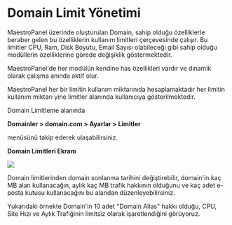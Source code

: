 # Domain Limit Yönetimi

MaestroPanel üzerinde oluşturulan Domain, sahip olduğu özelliklerle beraber gelen bu özelliklerin kullanım limitleri çerçevesinde çalışır. Bu limitler CPU, Ram, Disk Boyutu, Email Sayısı olabileceği gibi sahip olduğu modüllerin özelliklerine görede değişiklik göstermektedir.

MaestroPanel'de her modülün kendine has özellikleri vardır ve dinamik olarak çalışma anında aktif olur. 

MaestroPanel her bir limitin kullanım miktarınıda hesaplamaktadır her limitin kullanım miktarı yine limitler alanında kullanıcıya gösterilmektedir.

Domain Limitleme alanında

**Domainler > domain.com > Ayarlar > Limitler**

menüsünü takip ederek ulaşabilirsiniz.

**Domain Limitleri Ekranı**

![](https://lh5.googleusercontent.com/CFJAL-EW1ULzoeDnoOgbW68QFUHD62QjnRYEEejjnWfZup_hz_haKXJ1c0EvlCAYabmYUCWQzI0w9fZmCxvfyvOT7jQrwA47LUzA6wLM-jaHEoFtd0Hbq3pq3T9Yn-pYSw)

Domain limitlerinden domain sonlanma tarihini değiştirebilir, domain'in kaç MB alan kullanacağın, aylık kaç MB trafik hakkının olduğunu ve kaç adet e-posta kutusu kullanacağını bu alandan düzenleyebilirsiniz.

Yukarıdaki örnekte Domain'in 10 adet "Domain Alias" hakkı olduğu, CPU, Site Hızı ve Aylık Trafiğinin limitsiz olarak işaretlendiğini görüyoruz.